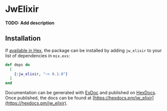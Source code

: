 # JwElixir

**TODO: Add description**

## Installation

If [available in Hex](https://hex.pm/docs/publish), the package can be installed
by adding `jw_elixir` to your list of dependencies in `mix.exs`:

```elixir
def deps do
  [
    {:jw_elixir, "~> 0.1.0"}
  ]
end
```

Documentation can be generated with [ExDoc](https://github.com/elixir-lang/ex_doc)
and published on [HexDocs](https://hexdocs.pm). Once published, the docs can
be found at [https://hexdocs.pm/jw_elixir](https://hexdocs.pm/jw_elixir).

